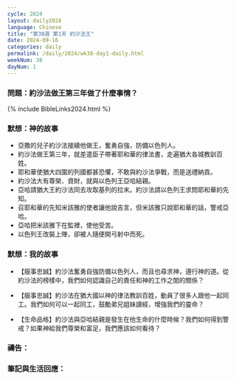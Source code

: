 ```yaml
---
cycle: 2024
layout: daily2024
language: Chinese
title: "第38週 第1天 約沙法王"
date: 2024-09-16
categories: daily
permalink: /daily/2024/wk38-day1-daily.html
weekNum: 38
dayNum: 1
---
```


### 問題：約沙法做王第三年做了什麼事情？
 
{% include BibleLinks2024.html %}

### 默想：神的故事
+ 亞撒的兒子約沙法接續他做王，奮勇自強，防備以色列人。  
+ 約沙法做王第三年，就差遣臣子帶著耶和華的律法書，走遍猶大各城教訓百姓。  
+ 耶和華使猶大四圍的列國都甚恐懼，不敢與約沙法爭戰，而是送禮納貢。  
+ 約沙法大有尊榮、資財，就與以色列王亞哈結親。  
+ 亞哈請猶大王約沙法同去攻取基列的拉末。約沙法請以色列王求問耶和華的先知。  
+ 召耶和華的先知米該雅的使者讓他說吉言，但米該雅只說耶和華的話，警戒亞哈。  
+ 亞哈把米該雅下在監裡，使他受苦。  
+ 以色列王改裝上陣，卻被人隨便開弓射中而死。

### 默想：我的故事
+ 【服事忠誠】約沙法奮勇自強防備以色列人，而且也尋求神，遵行神的道。從約沙法的榜樣中，我們如何認識自己的責任和神的工作之間的關係？

+ 【服事忠誠】約沙法在猶大國以神的律法教訓百姓，動員了很多人跟他一起同工。我們如何可以一起同工，鼓勵弟兄姐妹讀經，增強我們的靈命？

+ 【生命品格】約沙法與亞哈結親是發生在他生命的什麼時候？我們如何得到警戒？如果神給我們尊榮和富足，我們應該如何看待？

### 禱告：

### 筆記與生活回應：
